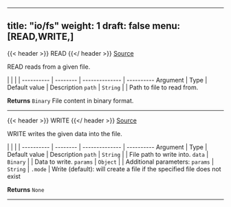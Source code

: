 

---
title: "io/fs"
weight: 1
draft: false
menu: [READ,WRITE,]
---



{{< header >}}
READ
{{</ header >}}
[Source](https://github.com/MontFerret/ferret/tree/master/pkg/stdlib/io/fs/read.go#L14)

READ reads from a given file.

|          |          |                |
---------- | -------- | -------------- | ----------
Argument   | Type     | Default value  | Description
`path` | `String`  |  | Path to file to read from.


**Returns** `Binary` File content in binary format.
- - - -


{{< header >}}
WRITE
{{</ header >}}
[Source](https://github.com/MontFerret/ferret/tree/master/pkg/stdlib/io/fs/write.go#L20)

WRITE writes the given data into the file.

|          |          |                |
---------- | -------- | -------------- | ----------
Argument   | Type     | Default value  | Description
`path` | `String`  |  | File path to write into.
`data` | `Binary`  |  | Data to write.
`params` | `Object`  |  | Additional parameters:
`params` | `String`  | `.mode` | Write (default): will create a file if the specified file does not exist


**Returns** `None`
- - - -
